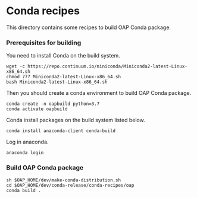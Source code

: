 # Conda recipes

This directory contains some recipes to build OAP Conda package. 

### Prerequisites for building
You need to install Conda on the build system.
```$xslt
wget -c https://repo.continuum.io/miniconda/Miniconda2-latest-Linux-x86_64.sh
chmod 777 Miniconda2-latest-Linux-x86_64.sh 
bash Miniconda2-latest-Linux-x86_64.sh 
```
Then you should create a conda environment to build OAP Conda package.
```$xslt
conda create -n oapbuild python=3.7
conda activate oapbuild
```
Conda install packages on the build system listed below.
```$xslt
conda install anaconda-client conda-build
```
Log in anaconda.
```$xslt
anaconda login
```


### Build OAP Conda package
```$xslt
sh $OAP_HOME/dev/make-conda-distribution.sh
cd $OAP_HOME/dev/conda-release/conda-recipes/oap
conda build .
```